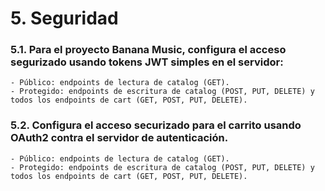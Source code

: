 # 5. Seguridad

### 5.1. Para el proyecto Banana Music, configura el acceso segurizado usando tokens JWT simples en el servidor:
	- Público: endpoints de lectura de catalog (GET).
	- Protegido: endpoints de escritura de catalog (POST, PUT, DELETE) y todos los endpoints de cart (GET, POST, PUT, DELETE).
### 5.2. Configura el acceso securizado para el carrito usando OAuth2 contra el servidor de autenticación.
	- Público: endpoints de lectura de catalog (GET).
	- Protegido: endpoints de escritura de catalog (POST, PUT, DELETE) y todos los endpoints de cart (GET, POST, PUT, DELETE).